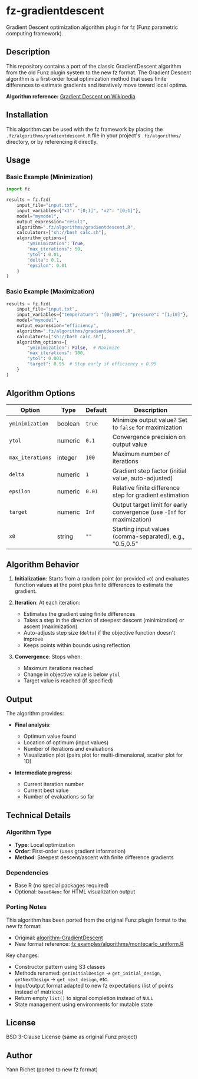 # fz-gradientdescent

Gradient Descent optimization algorithm plugin for fz (Funz parametric computing framework).

## Description

This repository contains a port of the classic GradientDescent algorithm from the old Funz plugin system to the new fz format. The Gradient Descent algorithm is a first-order local optimization method that uses finite differences to estimate gradients and iteratively move toward local optima.

**Algorithm reference:** [Gradient Descent on Wikipedia](http://en.wikipedia.org/wiki/Gradient_descent)

## Installation

This algorithm can be used with the fz framework by placing the `.fz/algorithms/gradientdescent.R` file in your project's `.fz/algorithms/` directory, or by referencing it directly.

## Usage

### Basic Example (Minimization)

```python
import fz

results = fz.fzd(
    input_file="input.txt",
    input_variables={"x1": "[0;1]", "x2": "[0;1]"},
    model="mymodel",
    output_expression="result",
    algorithm=".fz/algorithms/gradientdescent.R",
    calculators=["sh://bash calc.sh"],
    algorithm_options={
        "yminimization": True,
        "max_iterations": 50,
        "ytol": 0.01,
        "delta": 0.1,
        "epsilon": 0.01
    }
)
```

### Basic Example (Maximization)

```python
results = fz.fzd(
    input_file="input.txt",
    input_variables={"temperature": "[0;100]", "pressure": "[1;10]"},
    model="mymodel",
    output_expression="efficiency",
    algorithm=".fz/algorithms/gradientdescent.R",
    calculators=["sh://bash calc.sh"],
    algorithm_options={
        "yminimization": False,  # Maximize
        "max_iterations": 100,
        "ytol": 0.001,
        "target": 0.95  # Stop early if efficiency > 0.95
    }
)
```

## Algorithm Options

| Option | Type | Default | Description |
|--------|------|---------|-------------|
| `yminimization` | boolean | `true` | Minimize output value? Set to `false` for maximization |
| `ytol` | numeric | `0.1` | Convergence precision on output value |
| `max_iterations` | integer | `100` | Maximum number of iterations |
| `delta` | numeric | `1` | Gradient step factor (initial value, auto-adjusted) |
| `epsilon` | numeric | `0.01` | Relative finite difference step for gradient estimation |
| `target` | numeric | `Inf` | Output target limit for early convergence (use `-Inf` for maximization) |
| `x0` | string | `""` | Starting input values (comma-separated), e.g., "0.5,0.5" |

## Algorithm Behavior

1. **Initialization**: Starts from a random point (or provided `x0`) and evaluates function values at the point plus finite differences to estimate the gradient.

2. **Iteration**: At each iteration:
   - Estimates the gradient using finite differences
   - Takes a step in the direction of steepest descent (minimization) or ascent (maximization)
   - Auto-adjusts step size (`delta`) if the objective function doesn't improve
   - Keeps points within bounds using reflection

3. **Convergence**: Stops when:
   - Maximum iterations reached
   - Change in objective value is below `ytol`
   - Target value is reached (if specified)

## Output

The algorithm provides:

- **Final analysis**: 
  - Optimum value found
  - Location of optimum (input values)
  - Number of iterations and evaluations
  - Visualization plot (pairs plot for multi-dimensional, scatter plot for 1D)

- **Intermediate progress**:
  - Current iteration number
  - Current best value
  - Number of evaluations so far

## Technical Details

### Algorithm Type
- **Type**: Local optimization
- **Order**: First-order (uses gradient information)
- **Method**: Steepest descent/ascent with finite difference gradients

### Dependencies
- Base R (no special packages required)
- Optional: `base64enc` for HTML visualization output

### Porting Notes

This algorithm has been ported from the original Funz plugin format to the new fz format:
- Original: [algorithm-GradientDescent](https://github.com/Funz/algorithm-GradientDescent)
- New format reference: [fz examples/algorithms/montecarlo_uniform.R](https://github.com/Funz/fz/blob/implement-algorithms/examples/algorithms/montecarlo_uniform.R)

Key changes:
- Constructor pattern using S3 classes
- Methods renamed: `getInitialDesign` → `get_initial_design`, `getNextDesign` → `get_next_design`, etc.
- Input/output format adapted to new fz expectations (list of points instead of matrices)
- Return empty `list()` to signal completion instead of `NULL`
- State management using environments for mutable state

## License

BSD 3-Clause License (same as original Funz project)

## Author

Yann Richet (ported to new fz format)